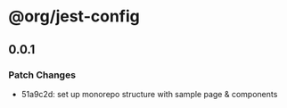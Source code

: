 # @org/jest-config

## 0.0.1

### Patch Changes

- 51a9c2d: set up monorepo structure with sample page & components
